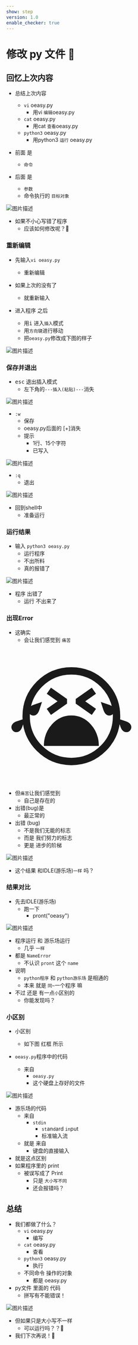 ```yaml
---
show: step
version: 1.0
enable_checker: true
---
```


# 修改 py 文件 🥊

## 回忆上次内容

- 总结上次内容
	- `vi` oeasy.py
		- 用vi `编辑`oeasy.py
	- `cat` oeasy.py
		- 用cat `查看`oeasy.py
	- `python3` oeasy.py
		- 用python3 `运行` oeasy.py

- 前面 是
	- `命令`
- 后面 是 
	- `参数`
	- 命令执行的 `目标对象`

![图片描述](https://doc.shiyanlou.com/courses/uid1190679-20230203-1675386170804)

- 如果不小心写错了程序
	- 应该如何修改呢？🤔

### 重新编辑

- 先输入`vi oeasy.py` 
	- 重新编辑
- 如果上次的没有了
	- 就重新输入

- 进入程序 之后
	- 用<kbd>i</kbd> 进入`插入`模式
	- 用`方向键`进行移动
	- 把`oeasy.py`修改成下图的样子

![图片描述](https://doc.shiyanlou.com/courses/uid1190679-20220909-1662711990844)

### 保存并退出

- <kbd>esc</kbd> 退出插入模式
	- 左下角的`---插入(粘贴)---`消失

![图片描述](https://doc.shiyanlou.com/courses/uid1190679-20230218-1676726985447)

- `:w`
	- 保存
	- oeasy.py后面的 [+]消失
	- 提示
		- 1行、15个字符
		- 已写入

![图片描述](https://doc.shiyanlou.com/courses/uid1190679-20230218-1676727025902)

- `:q`
	- 退出

![图片描述](https://doc.shiyanlou.com/courses/uid1190679-20230218-1676727073622)

- 回到shell中 
	- 准备运行

### 运行结果

- 输入 `python3 oeasy.py` 
	- 运行程序
	- 不出所料
	- 真的报错了

![图片描述](https://doc.shiyanlou.com/courses/uid1190679-20230218-1676727219924)

- 程序 出错了
	- 运行 不出来了

### 出现Error

- 这确实 
	- 会让我们感觉到 `痛苦`


<span style="font-size:300px">😭</span>

- 但`痛苦`让我们感觉到 
	- 自己是存在的
- 出错(bug)是
	- 最正常的
- 出错 (bug)
	- 不是我们无能的标志
	- 而是 我们努力的标志
	- 更是 进步的阶梯

![图片描述](https://doc.shiyanlou.com/courses/uid1190679-20230603-1685745892517)

- 这个结果 和IDLE(游乐场)`一样` 吗？

### 结果对比

- 先去IDLE(游乐场)
	- 跑一下
		- pront("oeasy")

![图片描述](https://doc.shiyanlou.com/courses/uid1190679-20230218-1676727505366)

- 程序运行 和 游乐场运行
	- 几乎 `一样`
- 都是 `NameError`
	- 不认识 `pront` 这个 `name`
- 说明
	- `python程序` 和 `python游乐场` 是相通的
	- 本来 就是 `同~`一个程序 嘛
- 不过 还是 有一点`小`区别的
	- 你能发现吗？

### 小区别

- 小区别 
	- 如下图 红框 所示
 
- `oeasy.py`程序中的代码
	- 来自
		- `oeasy.py`
		- 这个硬盘上存好的文件

![图片描述](https://doc.shiyanlou.com/courses/uid1190679-20220919-1663585343620)

- 游乐场的代码
	- 来自
		- `stdin`
			- `st`an`d`ard `in`put
			- 标准输入流
	- 就是 来自 
		- 键盘的直接输入
- 就是这点区别
- 如果程序里的 print
	- 被误写成了 Print
		- 只是 `大小写不同` 
		- 还会报错吗？

## 总结
- 我们都做了什么？
	- `vi` oeasy.py 
		- 编写
	- `cat` oeasy.py
		- 查看
	- `python3` oeasy.py
		- 执行
	- 不同命令 操作的对象
		- 都是 oeasy.py
- py文件 里面的 代码
	- 拼写有不能错误！

![图片描述](https://doc.shiyanlou.com/courses/uid1190679-20230905-1693923847572)

- 但如果只是大小写不一样
	- 可以运行吗？？🤔
- 我们下次再说！👋